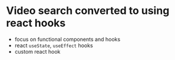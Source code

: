 # Video search converted to using react hooks

- focus on functional components and hooks
- react `useState`, `useEffect` hooks
- custom react hook
